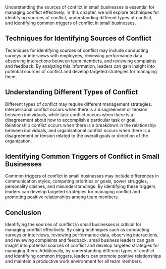 
Understanding the sources of conflict in small businesses is essential for managing conflict effectively. In this chapter, we will explore techniques for identifying sources of conflict, understanding different types of conflict, and identifying common triggers of conflict in small businesses.

Techniques for Identifying Sources of Conflict
----------------------------------------------

Techniques for identifying sources of conflict may include conducting surveys or interviews with employees, reviewing performance data, observing interactions between team members, and reviewing complaints and feedback. By analyzing this information, leaders can gain insight into potential sources of conflict and develop targeted strategies for managing them.

Understanding Different Types of Conflict
-----------------------------------------

Different types of conflict may require different management strategies. Interpersonal conflict occurs when there is a disagreement or tension between individuals, while task conflict occurs when there is a disagreement about how to accomplish a particular task or goal. Relationship conflict occurs when there is a breakdown in the relationship between individuals, and organizational conflict occurs when there is a disagreement or tension related to the overall goals or direction of the organization.

Identifying Common Triggers of Conflict in Small Businesses
-----------------------------------------------------------

Common triggers of conflict in small businesses may include differences in communication styles, competing priorities or goals, power struggles, personality clashes, and misunderstandings. By identifying these triggers, leaders can develop targeted strategies for managing conflict and promoting positive relationships among team members.

Conclusion
----------

Identifying the sources of conflict in small businesses is critical for managing conflict effectively. By using techniques such as conducting surveys or interviews, reviewing performance data, observing interactions, and reviewing complaints and feedback, small business leaders can gain insight into potential sources of conflict and develop targeted strategies for managing them. Additionally, by understanding different types of conflict and identifying common triggers, leaders can promote positive relationships and maintain a productive work environment for all team members.
